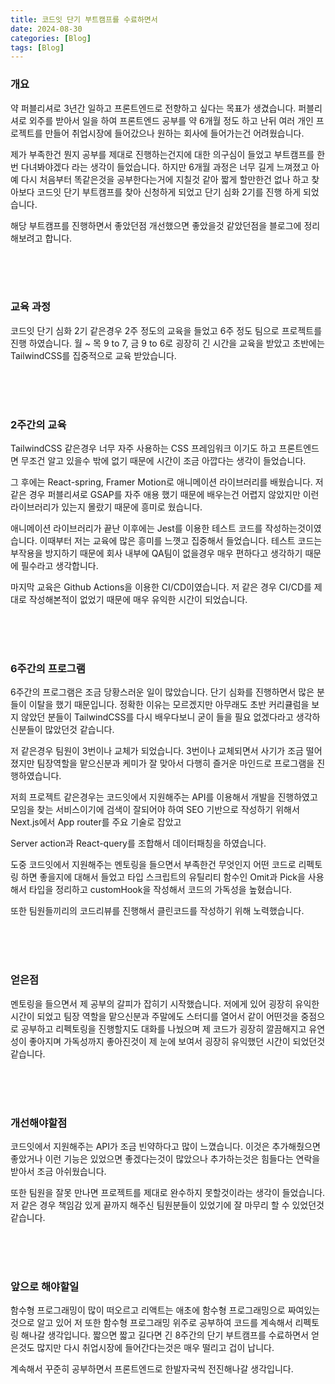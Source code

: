 ```yaml
---
title: 코드잇 단기 부트캠프를 수료하면서
date: 2024-08-30
categories: [Blog]
tags: [Blog]
---
```


### 개요
약 퍼블리셔로 3년간 일하고 프론트엔드로 전향하고 싶다는 목표가 생겼습니다. 퍼블리셔로 외주를 받아서 일을 하여 프론트엔드 공부를 약 6개월 정도 하고 난뒤 여러 개인 프로젝트를 만들어 취업시장에 들어갔으나 원하는 회사에 들어가는건 어려웠습니다.

제가 부족한건 뭔지 공부를 제대로 진행하는건지에 대한 의구심이 들었고 부트캠프를 한번 다녀봐야겠다 라는 생각이 들었습니다. 하지만 6개월 과정은 너무 길게 느껴졌고 아예 다시 처음부터 똑같은것을 공부한다는거에 지칠것 같아
짧게 할만한건 없나 하고 찾아보다 코드잇 단기 부트캠프를 찾아 신청하게 되었고 단기 심화 2기를 진행 하게 되었습니다.

해당 부트캠프를 진행하면서 좋았던점 개선했으면 좋았을것 같았던점을 블로그에 정리 해보려고 합니다.

<br/>
<br/>
<br/>

### 교육 과정

코드잇 단기 심화 2기 같은경우 2주 정도의 교육을 들었고 6주 정도 팀으로 프로젝트를 진행 하였습니다.
월 ~ 목 9 to 7, 금 9 to 6로 굉장히 긴 시간을 교육을 받았고 초반에는 TailwindCSS를 집중적으로 교육 받았습니다.

<br/>
<br/>
<br/>

### 2주간의 교육
TailwindCSS 같은경우 너무 자주 사용하는 CSS 프레임워크 이기도 하고 프론트엔드면 무조건 알고 있을수 밖에 없기 때문에 시간이 조금 아깝다는 생각이 들었습니다.

그 후에는 React-spring, Framer Motion로 애니메이션 라이브러리를 배웠습니다.
저 같은 경우 퍼블리셔로 GSAP를 자주 애용 했기 때문에 배우는건 어렵지 않았지만 이런 라이브러리가 있는지 몰랐기 때문에 흥미로 웠습니다.

애니메이션 라이브러리가 끝난 이후에는 Jest를 이용한 테스트 코드를 작성하는것이였습니다.
이때부터 저는 교육에 많은 흥미를 느꼇고 집중해서 들었습니다. 
테스트 코드는 부작용을 방지하기 때문에 회사 내부에 QA팀이 없을경우 매우 편하다고 생각하기 때문에 필수라고 생각합니다.

마지막 교육은 Github Actions을 이용한 CI/CD이였습니다.
저 같은 경우 CI/CD를 제대로 작성해본적이 없었기 때문에 매우 유익한 시간이 되었습니다.

<br/>
<br/>
<br/>


### 6주간의 프로그램
6주간의 프로그램은 조금 당황스러운 일이 많았습니다. 단기 심화를 진행하면서 많은 분들이 이탈을 했기 때문입니다.
정확한 이유는 모르겠지만 아무래도 초반 커리큘럼을 보지 않았던 분들이 TailwindCSS를 다시 배우다보니 굳이 들을 필요 없겠다라고 생각하신분들이 많았던것 같습니다.

저 같은경우 팀원이 3번이나 교체가 되었습니다. 3번이나 교체되면서 사기가 조금 떨어졌지만 팀장역할을 맡으신분과 케미가 잘 맞아서 다행히 즐거운 마인드로 프로그램을 진행하였습니다.

저희 프로젝트 같은경우는 코드잇에서 지원해주는 API를 이용해서 개발을 진행하였고 모임을 찾는 서비스이기에 검색이 잘되어야 하여 SEO 기반으로 작성하기 위해서 Next.js에서 App router를 주요 기술로 잡았고

Server action과 React-query를 조합해서 데이터패칭을 하였습니다.

도중 코드잇에서 지원해주는 멘토링을 들으면서 부족한건 무엇인지 어떤 코드로 리펙토링 하면 좋을지에 대해서 들었고
타입 스크립트의 유틸리티 함수인 Omit과 Pick을 사용해서 타입을 정리하고 customHook을 작성해서 코드의 가독성을 높혔습니다.

또한 팀원들끼리의 코드리뷰를 진행해서 클린코드를 작성하기 위해 노력했습니다.


<br/>
<br/>
<br/>

### 얻은점
멘토링을 들으면서 제 공부의 갈피가 잡히기 시작했습니다. 저에게 있어 굉장히 유익한 시간이 되었고 팀장 역할을 맡으신분과 주말에도 스터디를 열어서 같이 어떤것을 중점으로 공부하고 리펙토링을 진행할지도 대화를 나눴으며 제 코드가 굉장히 깔끔해지고 유연성이 좋아지며 가독성까지 좋아진것이 제 눈에 보여서 굉장히 유익했던 시간이 되었던것 같습니다.

<br/>
<br/>
<br/>

### 개선해야할점
코드잇에서 지원해주는 API가 조금 빈약하다고 많이 느꼈습니다. 이것은 추가해줬으면 좋았거나 이런 기능은 있었으면 좋겠다는것이 많았으나 추가하는것은 힘들다는 연락을 받아서 조금 아쉬웠습니다.

또한 팀원을 잘못 만나면 프로젝트를 제대로 완수하지 못할것이라는 생각이 들었습니다. 저 같은 경우 책임감 있게 끝까지 해주신 팀원분들이 있었기에 잘 마무리 할 수 있었던것 같습니다.

<br/>
<br/>
<br/>

### 앞으로 해야할일
함수형 프로그래밍이 많이 떠오르고 리액트는 애초에 함수형 프로그래밍으로 짜여있는것으로 알고 있어 저 또한 함수형 프로그래밍 위주로 공부하여 코드를 계속해서 리펙토링 해나갈 생각입니다.
짧으면 짧고 길다면 긴 8주간의 단기 부트캠프를 수료하면서 얻은것도 많지만 다시 취업시장에 들어간다는것은 매우 떨리고 겁이 납니다.

계속해서 꾸준히 공부하면서 프론트엔드로 한발자국씩 전진해나갈 생각입니다.
